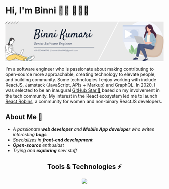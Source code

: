 
# Hi, I'm Binni 👋🏾 👩🏾‍💻

<img src="https://github.com/Bunny1051/Bunny1051/blob/main/Binni%20Kumari%20(1).png?raw=true" alt="banner that says Binni Kumari - software engineer, content creator and community organizer alongside a cartoon illustration of Binni">

I'm a software engineer who is passionate about making contributing to open-source more approachable, creating technology to elevate people, and building community. Some technologies I enjoy working with include ReactJS, Jamstack (JavaScript, APIs + Markup) and GraphQL. In 2020, I was selected to be an inaugural <a href="https://stars.github.com/">GitHub Star 🌟</a> based on my involvement in the tech community.  My interest in the React ecosystem led me to launch <a href="https://www.reactrobins.com/">React Robins</a>, a community for women and non-binary ReactJS developers.


## About Me 🙂
- *A passionate **web developer** and **Mobile App developer** who writes interesting **bugs***
- *Specializes in **front-end development***
- ***Open-source** enthusiast*
- *Trying and **exploring** new stuff*

 <h2 align="center">Tools & Technologies ⚡</h2>
 <p align="center">
  <a href="https://anuphaldar.com">
    <img src="https://skillicons.dev/icons?i=js,html,css,sass,react,redux,vue,nodejs,express,mongodb,typescript,git" />
  </a>
</p>

  

